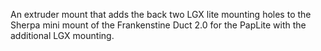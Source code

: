 An extruder mount that adds the back two LGX lite mounting holes to the Sherpa mini mount of the Frankenstine Duct 2.0 for the PapLite with the additional LGX mounting.

